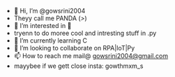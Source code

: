 - 👋 Hi, I’m @gowsrini2004
- Theyy call me PANDA (*>*)
- 👀 I’m interested in 🐍
- tryenn to do moree cool and intresting stuff in .py
- 🌱 I’m currently learning C
- 💞️ I’m looking to collaborate on RPA|IoT|Py
- 📫 How to reach me mail@ gowsrini2004@gmail.com 
- mayybee if we gett close insta: gowthmxm_s



<!---
gowsrini2004/gowsrini2004 is a ✨ special ✨ repository because its `README.md` (this file) appears on your GitHub profile.
You can click the Preview link to take a look at your changes.
--->
